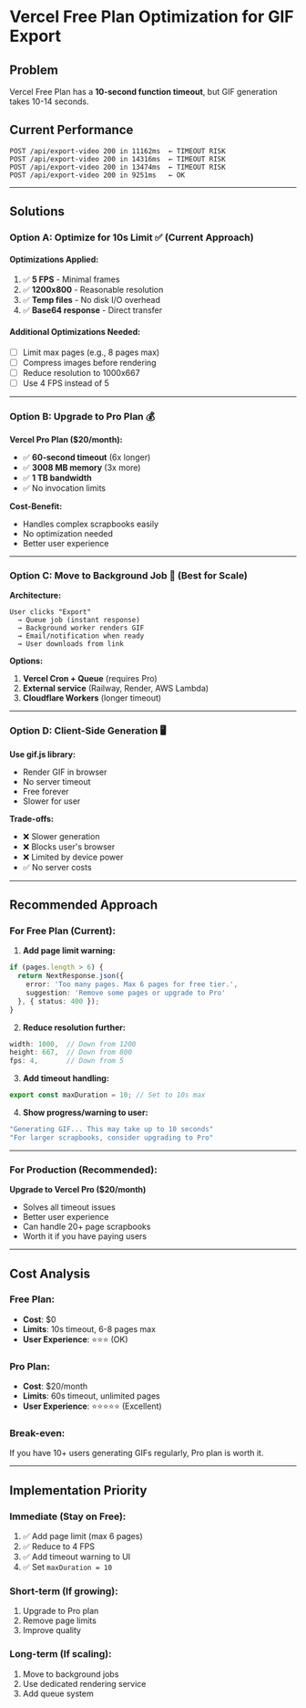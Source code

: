 # Vercel Free Plan Optimization for GIF Export

## Problem
Vercel Free Plan has a **10-second function timeout**, but GIF generation takes 10-14 seconds.

## Current Performance
```
POST /api/export-video 200 in 11162ms  ← TIMEOUT RISK
POST /api/export-video 200 in 14316ms  ← TIMEOUT RISK
POST /api/export-video 200 in 13474ms  ← TIMEOUT RISK
POST /api/export-video 200 in 9251ms   ← OK
```

---

## Solutions

### **Option A: Optimize for 10s Limit** ✅ (Current Approach)

#### Optimizations Applied:
1. ✅ **5 FPS** - Minimal frames
2. ✅ **1200x800** - Reasonable resolution
3. ✅ **Temp files** - No disk I/O overhead
4. ✅ **Base64 response** - Direct transfer

#### Additional Optimizations Needed:
- [ ] Limit max pages (e.g., 8 pages max)
- [ ] Compress images before rendering
- [ ] Reduce resolution to 1000x667
- [ ] Use 4 FPS instead of 5

---

### **Option B: Upgrade to Pro Plan** 💰

**Vercel Pro Plan ($20/month):**
- ✅ **60-second timeout** (6x longer)
- ✅ **3008 MB memory** (3x more)
- ✅ **1 TB bandwidth**
- ✅ No invocation limits

**Cost-Benefit:**
- Handles complex scrapbooks easily
- No optimization needed
- Better user experience

---

### **Option C: Move to Background Job** 🔄 (Best for Scale)

**Architecture:**
```
User clicks "Export" 
  → Queue job (instant response)
  → Background worker renders GIF
  → Email/notification when ready
  → User downloads from link
```

**Options:**
1. **Vercel Cron + Queue** (requires Pro)
2. **External service** (Railway, Render, AWS Lambda)
3. **Cloudflare Workers** (longer timeout)

---

### **Option D: Client-Side Generation** 🖥️

**Use gif.js library:**
- Render GIF in browser
- No server timeout
- Free forever
- Slower for user

**Trade-offs:**
- ❌ Slower generation
- ❌ Blocks user's browser
- ❌ Limited by device power
- ✅ No server costs

---

## Recommended Approach

### **For Free Plan (Current):**

1. **Add page limit warning:**
```typescript
if (pages.length > 6) {
  return NextResponse.json({
    error: 'Too many pages. Max 6 pages for free tier.',
    suggestion: 'Remove some pages or upgrade to Pro'
  }, { status: 400 });
}
```

2. **Reduce resolution further:**
```typescript
width: 1000,  // Down from 1200
height: 667,  // Down from 800
fps: 4,       // Down from 5
```

3. **Add timeout handling:**
```typescript
export const maxDuration = 10; // Set to 10s max
```

4. **Show progress/warning to user:**
```typescript
"Generating GIF... This may take up to 10 seconds"
"For larger scrapbooks, consider upgrading to Pro"
```

---

### **For Production (Recommended):**

**Upgrade to Vercel Pro ($20/month)**
- Solves all timeout issues
- Better user experience
- Can handle 20+ page scrapbooks
- Worth it if you have paying users

---

## Cost Analysis

### **Free Plan:**
- **Cost**: $0
- **Limits**: 10s timeout, 6-8 pages max
- **User Experience**: ⭐⭐⭐ (OK)

### **Pro Plan:**
- **Cost**: $20/month
- **Limits**: 60s timeout, unlimited pages
- **User Experience**: ⭐⭐⭐⭐⭐ (Excellent)

### **Break-even:**
If you have 10+ users generating GIFs regularly, Pro plan is worth it.

---

## Implementation Priority

### **Immediate (Stay on Free):**
1. ✅ Add page limit (max 6 pages)
2. ✅ Reduce to 4 FPS
3. ✅ Add timeout warning to UI
4. ✅ Set `maxDuration = 10`

### **Short-term (If growing):**
1. Upgrade to Pro plan
2. Remove page limits
3. Improve quality

### **Long-term (If scaling):**
1. Move to background jobs
2. Use dedicated rendering service
3. Add queue system
